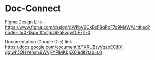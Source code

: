 # Doc-Connect

Figma Design Link - https://www.figma.com/design/dWPbV6CkBdF8qPoF7p9MaW/Untitled?node-id=0-1&p=f&t=1gO9PaFvqwfOF7j1-0

Documentation (Google Doc) link - https://docs.google.com/document/d/1KRUBsyVqzoECdlX-gqlwh5QHYehsm9WVj-YPIMKbpX0/edit?tab=t.0
